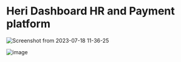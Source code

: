 
# Heri Dashboard HR and Payment platform

![Screenshot from 2023-07-18 11-36-25](https://github.com/Kandy-Peter/work_dashboard/assets/80612925/ccef5519-4d01-40bc-a5ff-4a46b789f1dc)

![image](https://github.com/Kandy-Peter/work_dashboard/assets/80612925/d5c51013-060a-474f-affa-2518447e451c)
